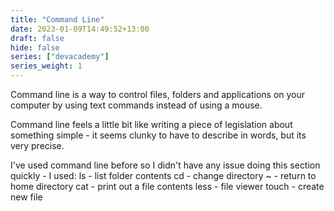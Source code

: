 ```yaml
---
title: "Command Line"
date: 2023-01-09T14:49:52+13:00
draft: false
hide: false
series: ["devacademy"]
series_weight: 1
---
```

Command line is a way to control files, folders and applications on your computer by using text commands instead of using a mouse.

Command line feels a little bit like writing a piece of legislation about something simple - it seems clunky to have to describe in words, but its very precise.

I've used command line before so I didn't have any issue doing this section quickly - I used:
  ls    - list folder contents
  cd    - change directory
  ~     - return to home directory
  cat   - print out a file contents
  less  - file viewer
  touch - create new file
